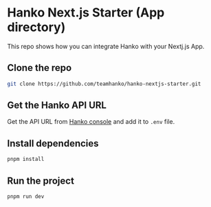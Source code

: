 # Hanko Next.js Starter (App directory)
This repo shows how you can integrate Hanko with your Nextj.js App.
## Clone the repo

```bash
git clone https://github.com/teamhanko/hanko-nextjs-starter.git
```
## Get the Hanko API URL

Get the API URL from [Hanko console](https://cloud.hanko.io/) and add it to `.env` file.

## Install dependencies

```bash
pnpm install
```

## Run the project

```bash
pnpm run dev
```
